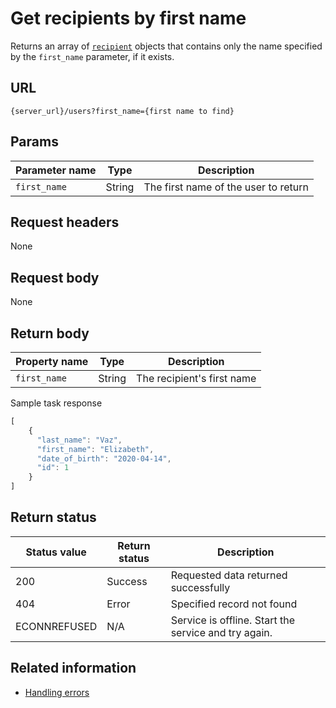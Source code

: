 # Get recipients by first name

Returns an array of  [`recipient`](recipient) objects that contains only the name specified by the `first_name` parameter, if it exists.

## URL

```shell
{server_url}/users?first_name={first name to find}
```

## Params

| Parameter name | Type | Description |
| -------------- | ------ | ------------ |
| `first_name` | String | The first name of the user to return |

## Request headers

None

## Request body

None

## Return body

| Property name | Type | Description |
| ------------- | ----------- | ----------- |
| `first_name` | String | The recipient's first name |

Sample task response

```js
[
    {
      "last_name": "Vaz",
      "first_name": "Elizabeth",
      "date_of_birth": "2020-04-14",
      "id": 1
    }
]
```

## Return status

| Status value | Return status | Description |
| ------------- | ----------- | ----------- |
| 200 | Success | Requested data returned successfully |
| 404 | Error | Specified record not found |
|  ECONNREFUSED | N/A | Service is offline. Start the service and try again. |

## Related information

* [Handling errors](handling_errors)
